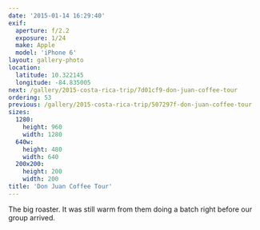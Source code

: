 ```yaml
---
date: '2015-01-14 16:29:40'
exif:
  aperture: f/2.2
  exposure: 1/24
  make: Apple
  model: 'iPhone 6'
layout: gallery-photo
location:
  latitude: 10.322145
  longitude: -84.835005
next: /gallery/2015-costa-rica-trip/7d01cf9-don-juan-coffee-tour
ordering: 53
previous: /gallery/2015-costa-rica-trip/507297f-don-juan-coffee-tour
sizes:
  1280:
    height: 960
    width: 1280
  640w:
    height: 480
    width: 640
  200x200:
    height: 200
    width: 200
title: 'Don Juan Coffee Tour'
---
```


The big roaster. It was still warm from them doing a batch right before our group arrived.
